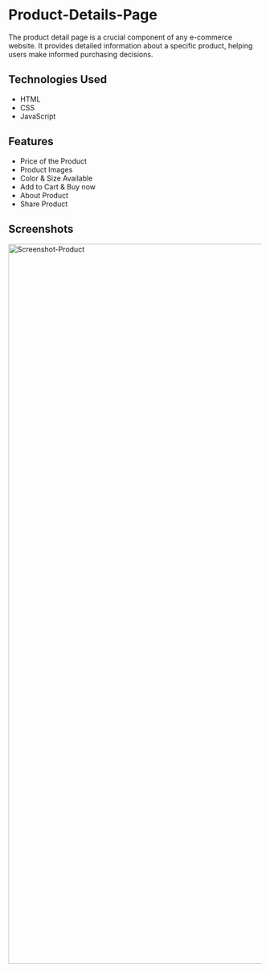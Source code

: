 # Product-Details-Page
The product detail page is a crucial component of any e-commerce website. It provides detailed information about a specific product, helping users make informed purchasing decisions.

## Technologies Used
- HTML
- CSS
- JavaScript

## Features
- Price of the Product
- Product Images
- Color & Size Available
- Add to Cart & Buy now
- About Product
- Share Product

## Screenshots
<img width="1429" alt="Screenshot-Product" src="https://github.com/pg-29/Product-Details-Page/assets/122177879/945486db-3872-4ad3-a4de-63f677400735">
